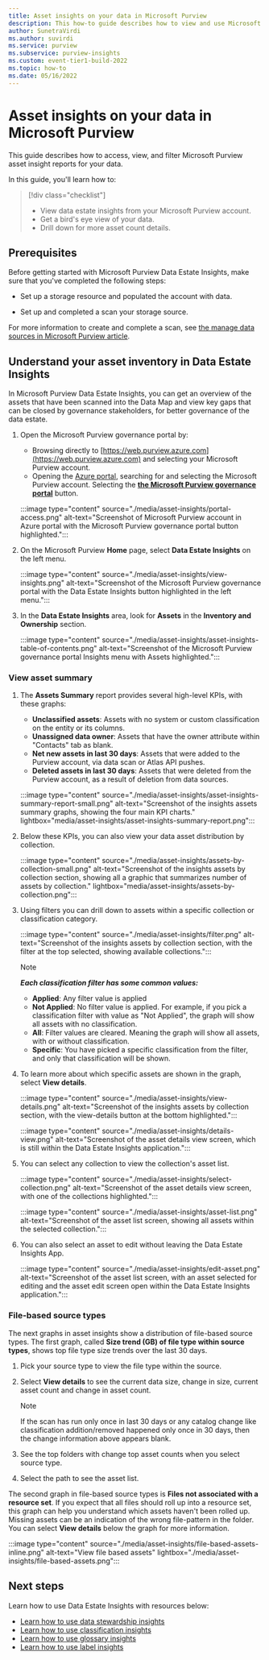 ```yaml
---
title: Asset insights on your data in Microsoft Purview
description: This how-to guide describes how to view and use Microsoft Purview Data Estate Insights asset reporting on your data. 
author: SunetraVirdi
ms.author: suvirdi
ms.service: purview
ms.subservice: purview-insights
ms.custom: event-tier1-build-2022
ms.topic: how-to
ms.date: 05/16/2022
---
```


# Asset insights on your data in Microsoft Purview

This guide describes how to access, view, and filter Microsoft Purview asset insight reports for your data.

In this guide, you'll learn how to:

> [!div class="checklist"]
> * View data estate insights from your Microsoft Purview account.
> * Get a bird's eye view of your data.
> * Drill down for more asset count details.

## Prerequisites

Before getting started with Microsoft Purview Data Estate Insights, make sure that you've completed the following steps:

* Set up a storage resource and populated the account with data.

* Set up and completed a scan your storage source.

For more information to create and complete a scan, see [the manage data sources in Microsoft Purview article](manage-data-sources.md).

## Understand your asset inventory in Data Estate Insights 

In Microsoft Purview Data Estate Insights, you can get an overview of the assets that have been scanned into the Data Map and view key gaps that can be closed by governance stakeholders, for better governance of the data estate.

1. Open the Microsoft Purview governance portal by:

   - Browsing directly to [https://web.purview.azure.com](https://web.purview.azure.com) and selecting your Microsoft Purview account.
   - Opening the [Azure portal](https://portal.azure.com), searching for and selecting the Microsoft Purview account. Selecting the [**the Microsoft Purview governance portal**](https://web.purview.azure.com/) button.

   :::image type="content" source="./media/asset-insights/portal-access.png" alt-text="Screenshot of Microsoft Purview account in Azure portal with the Microsoft Purview governance portal button highlighted.":::

1. On the Microsoft Purview **Home** page, select **Data Estate Insights** on the left menu.

   :::image type="content" source="./media/asset-insights/view-insights.png" alt-text="Screenshot of the Microsoft Purview governance portal with the Data Estate Insights button highlighted in the left menu.":::

1. In the **Data Estate Insights** area, look for **Assets** in the **Inventory and Ownership** section.

   :::image type="content" source="./media/asset-insights/asset-insights-table-of-contents.png" alt-text="Screenshot of the Microsoft Purview governance portal Insights menu with Assets highlighted.":::


### View asset summary

1. The **Assets Summary** report provides several high-level KPIs, with these graphs:

   * **Unclassified assets**: Assets with no system or custom classification on the entity or its columns.
   * **Unassigned data owner**: Assets that have the owner attribute within "Contacts" tab as blank.
   * **Net new assets in last 30 days**: Assets that were added to the Purview account, via data scan or Atlas API pushes.
   * **Deleted assets in last 30 days**: Assets that were deleted from the Purview account, as a result of deletion from data sources.

   :::image type="content" source="./media/asset-insights/asset-insights-summary-report-small.png" alt-text="Screenshot of the insights assets summary graphs, showing the four main KPI charts." lightbox="media/asset-insights/asset-insights-summary-report.png":::

1. Below these KPIs, you can also view your data asset distribution by collection. 

   :::image type="content" source="./media/asset-insights/assets-by-collection-small.png" alt-text="Screenshot of the insights assets by collection section, showing all a graphic that summarizes number of assets by collection." lightbox="media/asset-insights/assets-by-collection.png":::
    
1. Using filters you can drill down to assets within a specific collection or classification category.

   :::image type="content" source="./media/asset-insights/filter.png" alt-text="Screenshot of the insights assets by collection section, with the filter at the top selected, showing available collections.":::

   > [!NOTE]
   > ***Each classification filter has some common values:***
   > * **Applied**: Any filter value is applied
   > * **Not Applied**: No filter value is applied. For example, if you pick a classification filter with value as "Not Applied", the graph will show all assets with no classification.
   > * **All**: Filter values are cleared. Meaning the graph will show all assets, with or without classification.
   > * **Specific**: You have picked a specific classification from the filter, and only that classification will be shown.

1. To learn more about which specific assets are shown in the graph, select **View details**.

   :::image type="content" source="./media/asset-insights/view-details.png" alt-text="Screenshot of the insights assets by collection section, with the view-details button at the bottom highlighted.":::

   :::image type="content" source="./media/asset-insights/details-view.png" alt-text="Screenshot of the asset details view screen, which is still within the Data Estate Insights application.":::

1. You can select any collection to view the collection's asset list.

   :::image type="content" source="./media/asset-insights/select-collection.png" alt-text="Screenshot of the asset details view screen, with one of the collections highlighted.":::

   :::image type="content" source="./media/asset-insights/asset-list.png" alt-text="Screenshot of the asset list screen, showing all assets within the selected collection.":::
 
1. You can also select an asset to edit without leaving the Data Estate Insights App.

   :::image type="content" source="./media/asset-insights/edit-asset.png" alt-text="Screenshot of the asset list screen, with an asset selected for editing and the asset edit screen open within the Data Estate Insights application.":::

 
### File-based source types

The next graphs in asset insights show a distribution of file-based source types. The first graph, called **Size trend (GB) of file type within source types**, shows top file type size trends over the last 30 days. 
 
1. Pick your source type to view the file type within the source. 
 
1. Select **View details** to see the current data size, change in size, current asset count and change in asset count.
 
   > [!NOTE]
   > If the scan has run only once in last 30 days or any catalog change like classification addition/removed happened only once in 30 days, then the change information above appears blank.

1. See the top folders with change top asset counts when you select source type.

1. Select the path to see the asset list.

The second graph in file-based source types is **Files not associated with a resource set**. If you expect that all files should roll up into a resource set, this graph can help you understand which assets haven't been rolled up. Missing assets can be an indication of the wrong file-pattern in the folder. You can select **View details** below the graph for more information.

   :::image type="content" source="./media/asset-insights/file-based-assets-inline.png" alt-text="View file based assets" lightbox="./media/asset-insights/file-based-assets.png":::  

## Next steps

Learn how to use Data Estate Insights with resources below:

* [Learn how to use data stewardship insights](data-stewardship.md)
* [Learn how to use classification insights](classification-insights.md)
* [Learn how to use glossary insights](glossary-insights.md)
* [Learn how to use label insights](sensitivity-insights.md)
